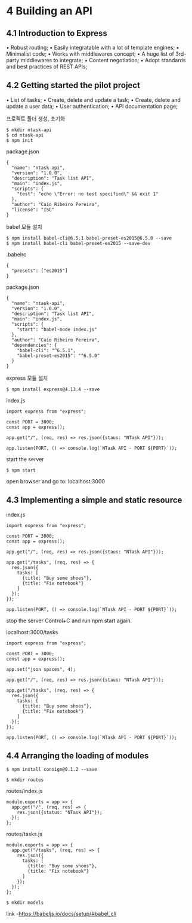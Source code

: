 # 4 Building an API

## 4.1 Introduction to Express
• Robust routing;
• Easily integratable with a lot of template engines;
• Minimalist code;
• Works with middlewares concept;
• A huge list of 3rd-party middlewares to integrate;
• Content negotiation;
• Adopt standards and best practices of REST APIs;

## 4.2 Getting started the pilot project
• List of tasks;
• Create, delete and update a task;
• Create, delete and update a user data;
• User authentication;
• API documentation page;

프로젝트 폴더 생성, 초기화
```
$ mkdir ntask-api
$ cd ntask-api
$ npm init
```

package.json
```
{
  "name": "ntask-api",
  "version": "1.0.0",
  "description": "Task list API",
  "main": "index.js",
  "scripts": {
    "test": "echo \"Error: no test specified\" && exit 1"
  },
  "author": "Caio Ribeiro Pereira",
  "license": "ISC"
}
```

babel 모듈 설치
```
$ npm install babel-cli@6.5.1 babel-preset-es2015@6.5.0 --save
$ npm install babel-cli babel-preset-es2015 --save-dev
```

.babelrc
```
{
  "presets": ["es2015"]
}
```

package.json
```
{
  "name": "ntask-api",
  "version": "1.0.0",
  "description": "Task list API",
  "main": "index.js",
  "scripts": {
    "start": "babel-node index.js"
  },
  "author": "Caio Ribeiro Pereira",
  "dependencies": {
    "babel-cli": "^6.5.1",
    "babel-preset-es2015": "^6.5.0"
  }
}
```

express 모듈 설치
```
$ npm install express@4.13.4 --save
```

index.js
```
import express from "express";

const PORT = 3000;
const app = express();

app.get("/", (req, res) => res.json({staus: "NTask API"}));

app.listen(PORT, () => console.log(`NTask API - PORT ${PORT}`));
```

start the server
```
$ npm start
```

open browser and go to: localhost:3000

## 4.3 Implementing a simple and static resource

index.js
```
import express from "express";

const PORT = 3000;
const app = express();

app.get("/", (req, res) => res.json({staus: "NTask API"}));

app.get("/tasks", (req, res) => {
  res.json({
    tasks: [
      {title: "Buy some shoes"},
      {title: "Fix notebook"}
    ]
  });
});

app.listen(PORT, () => console.log(`NTask API - PORT ${PORT}`));
```

stop the server Control+C and run npm start again.

localhost:3000/tasks

```
import express from "express";

const PORT = 3000;
const app = express();

app.set("json spaces", 4);

app.get("/", (req, res) => res.json({staus: "NTask API"}));

app.get("/tasks", (req, res) => {
  res.json({
    tasks: [
      {title: "Buy some shoes"},
      {title: "Fix notebook"}
    ]
  });
});

app.listen(PORT, () => console.log(`NTask API - PORT ${PORT}`));
```

## 4.4 Arranging the loading of modules
```
$ npm install consign@0.1.2 --save
```

```
$ mkdir routes
```

routes/index.js
```
module.exports = app => {
  app.get("/", (req, res) => {
    res.json({status: "NTask API"});
  });
};

```

routes/tasks.js
```
module.exports = app => {
  app.get("/tasks", (req, res) => {
    res.json({
      tasks: [
        {title: "Buy some shoes"},
        {title: "Fix notebook"}
      ]
    });
  });
};
```

```
$ mkdir models
```


link
-https://babeljs.io/docs/setup/#babel_cli
